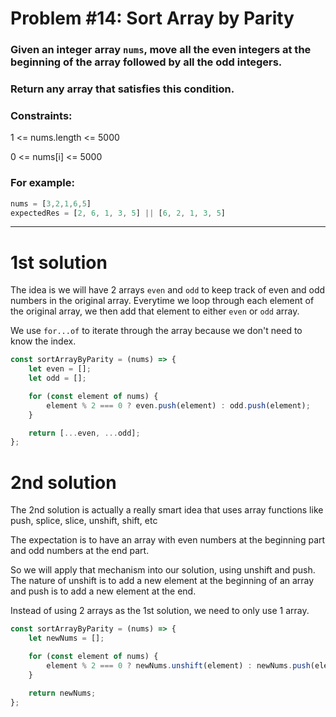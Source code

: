 # Problem #14: Sort Array by Parity

### Given an integer array `nums`, move all the even integers at the beginning of the array followed by all the odd integers.

### Return any array that satisfies this condition.

### Constraints:

1 <= nums.length <= 5000

0 <= nums[i] <= 5000

### For example:
```js
nums = [3,2,1,6,5]
expectedRes = [2, 6, 1, 3, 5] || [6, 2, 1, 3, 5] 
```
----

# 1st solution

The idea is we will have 2 arrays `even` and `odd` to keep track of even and odd numbers in the original array. Everytime we loop through each element of the original array, we then add that element to either `even` or `odd` array. 

We use `for...of` to iterate through the array because we don't need to know the index. 

```js
const sortArrayByParity = (nums) => {
    let even = [];
    let odd = [];

    for (const element of nums) {
        element % 2 === 0 ? even.push(element) : odd.push(element);
    }

    return [...even, ...odd];
};
```

# 2nd solution
The 2nd solution is actually a really smart idea that uses array functions like push, splice, slice, unshift, shift, etc

The expectation is to have an array with even numbers at the beginning part and odd numbers at the end part. 

So we will apply that mechanism into our solution, using unshift and push. The nature of unshift is to add a new element at the beginning of an array and push is to add a new element at the end. 

Instead of using 2 arrays as the 1st solution, we need to only use 1 array. 

```js
const sortArrayByParity = (nums) => {
    let newNums = [];

    for (const element of nums) {
        element % 2 === 0 ? newNums.unshift(element) : newNums.push(element);
    }

    return newNums;
};
```